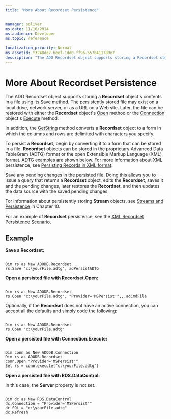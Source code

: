 ```yaml
---
title: "More About Recordset Persistence"
 
 
manager: soliver
ms.date: 11/16/2014
ms.audience: Developer
ms.topic: reference
  
localization_priority: Normal
ms.assetid: f3248de7-6eef-1dd0-ff96-557b411789e7
description: "The ADO Recordset object supports storing a Recordset object's contents in a file using its Save method. The persistently stored file may exist on a local drive, network server, or as a URL on a Web site. Later, the file can be restored with either the Recordset object's Open method or the Connection object's Execute method."
---
```


# More About Recordset Persistence

The ADO Recordset object supports storing a **Recordset** object's contents in a file using its [Save](save-method-ado.md) method. The persistently stored file may exist on a local drive, network server, or as a URL on a Web site. Later, the file can be restored with either the **Recordset** object's [Open](open-method-ado-recordset.md) method or the [Connection](connection-object-ado.md) object's [Execute](http://msdn.microsoft.com/library/af190bd9-7167-df59-29ca-a9a86c4957fd%28Office.15%29.aspx) method. 
  
In addition, the [GetString](getstring-method-ado.md) method converts a **Recordset** object to a form in which the columns and rows are delimited with characters you specify. 
  
To persist a **Recordset**, begin by converting it to a form that can be stored in a file. **Recordset** objects can be stored in the proprietary Advanced Data TableGram (ADTG) format or the open Extensible Markup Language (XML) format. ADTG examples are shown below. For more information about XML persistence, see [Persisting Records in XML format](persisting-records-in-xml-format.md).
  
Save any pending changes in the persisted file. Doing this allows you to issue a query that returns a **Recordset** object, edits the **Recordset**, saves it and the pending changes, later restores the **Recordset**, and then updates the data source with the saved pending changes. 
  
For information about persistently storing **Stream** objects, see [Streams and Persistence](streams-and-persistence.md) in Chapter 10. 
  
For an example of **Recordset** persistence, see the [XML Recordset Persistence Scenario](xml-recordset-persistence-scenario.md).
  
## Example

 **Save a Recordset:**
  
```
 
Dim rs as New ADODB.Recordset 
rs.Save "c:\yourFile.adtg", adPersistADTG 

```

 **Open a persisted file with Recordset.Open:**
  
```
 
Dim rs as New ADODB.Recordset 
rs.Open "c:\yourFile.adtg", "Provider='MSPersist'",,,adCmdFile
```

Optionally, if the **Recordset** does not have an active connection, you can accept all the defaults and simply code the following: 
  
```
 
Dim rs as New ADODB.Recordset 
rs.Open "c:\yourFile.adtg" 

```

 **Open a persisted file with Connection.Execute:**
  
```
 
Dim conn as New ADODB.Connection 
Dim rs as ADODB.Recordset 
conn.Open "Provider='MSPersist'" 
Set rs = conn.execute("c:\yourFile.adtg") 

```

 **Open a persisted file with RDS.DataControl:**
  
In this case, the **Server** property is not set. 
  
```
 
Dim dc as New RDS.DataControl 
dc.Connection = "Provider='MSPersist'" 
dc.SQL = "c:\yourFile.adtg" 
dc.Refresh
```


